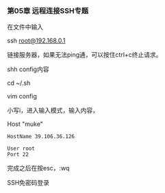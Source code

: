 ### 第05章 远程连接SSH专题

在文件中输入

ssh root@192.168.0.1

链接服务器，如果无法ping通，可以按住ctrl+c终止请求。

 shh config内容

cd ~/.sh

vim config

小写i，进入输入模式，输入内容，

Host "muke"

    HostName 39.106.36.126

    User root
    Port 22

完成之后在按esc，:wq

 

SSH免密码登录
